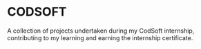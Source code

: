 # CODSOFT
A collection of projects undertaken during my CodSoft internship, contributing to my learning and earning the internship certificate.
